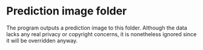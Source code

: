 # Prediction image folder
 The program outputs a prediction image to this folder. Although the data lacks any real privacy or copyright concerns, it is nonetheless ignored since it will be overridden anyway.